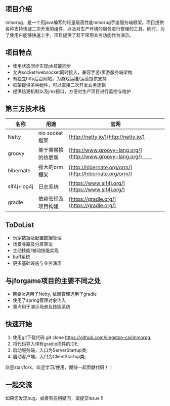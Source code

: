 ## 项目介绍　　
mmorpg，是一个用java编写的轻量级高性能mmorpg手游服务端框架。项目提供各种支持快速二次开发的组件，以及对生产环境的服务进行管理的工具。同时，为了使用户能够快速上手，项目提供了若干常用业务功能作为演示。

## 项目特点  
* 使用状态同步实现pk技能同步  
* 允许socket/websocket同时接入，兼容手游/页游服务端架构    
* 有独立http后台网站，为游戏运维/运营提供支持  
* 框架提供多种组件，可以直接二次开发业务逻辑  
* 提供热更机制以及jmx接口，方便对生产项目进行监控与维护      



## 第三方技术栈 
名称 | 用途 | 官网  
----|------|----     
Netty | nio socket 框架 | [http://netty.io/](http://netty.io/)   
groovy | 基于类替换的热更新 | [http://www.groovy-lang.org/](http://www.groovy-lang.org/)　　  
hibernate | 强大的orm框架 | [http://hibernate.org/orm/](http://hibernate.org/orm/) 
slf4j+log4j | 日志系统 | [https://www.slf4j.org/](https://www.slf4j.org/)  
gradle | 依赖管理及项目构建 | [https://gradle.org/](https://gradle.org/)  


## ToDoList  
* 玩家数据及配置数据管理  
* 场景寻路及分屏算法  
* 主动技能/被动技能实现  
* buff系统  
* 更多基础设施与业务演示  

## 与jforgame项目的主要不同之处  
* 网络io选用了Netty, 依赖管理选用了gradle
* 使用了spring管理对象注入  
* 重点用于演示场景及技能系统


## 快速开始  
1. 使用git下载代码 git clone https://github.com/kingston-csj/mmorpg;  
2. 将代码导入带有gradle插件的IDE;    
3. 启动服务端，入口为ServerStartup类;  
4. 启动客户端，入口为ClientStartup类;


欢迎star/fork，欢迎学习/使用，期待一起贡献代码！！

## 一起交流
如果您发现bug，或者有任何疑问，请提交issue !!


